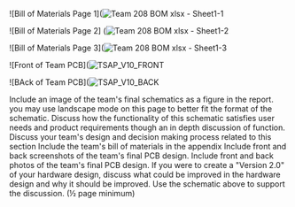 ![Bill of Materials Page 1](![Team 208 BOM xlsx - Sheet1-1](https://user-images.githubusercontent.com/93965371/235584370-83d68871-24fd-43c6-bfcd-4d8cadc4a723.png)

![Bill of Materials Page 2] (![Team 208 BOM xlsx - Sheet1-2](https://user-images.githubusercontent.com/93965371/235584490-64481f6c-d4e1-4fa9-9736-7c677d43359b.png)

![Bill of Materials Page 3](![Team 208 BOM xlsx - Sheet1-3](https://user-images.githubusercontent.com/93965371/235584532-2e7f0bda-51b2-472a-a73c-ed9b5c4287fe.png)

![Front of Team PCB](![TSAP_V10_FRONT](https://user-images.githubusercontent.com/93965371/235584936-033eb9b9-9dda-40e4-a097-e38e64e9803d.png)

![BAck of Team PCB](![TSAP_V10_BACK](https://user-images.githubusercontent.com/93965371/235585057-340d5f08-fe59-4ed1-bea1-9b4dc06f512c.png)





Include an image of the team's final schematics as a figure in the report. you may use landscape mode on this page to better fit the format of the schematic.
Discuss how the functionality of this schematic satisfies user needs and product requirements though an in depth discussion of function.
Discuss your team's design and decision making process related to this section
Include the team's bill of materials in the appendix
Include front and back screenshots of the team's final PCB design.
Include front and back photos of the team's final PCB design.
If you were to create a "Version 2.0" of your hardware design, discuss what could be improved in the hardware design and why it should be improved. Use the schematic above to support the discussion. (½ page minimum)
